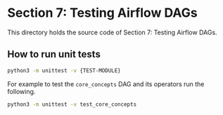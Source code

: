 # Section 7: Testing Airflow DAGs

This directory holds the source code of Section 7: Testing Airflow DAGs.

## How to run unit tests

```Bash
python3 -m unittest -v {TEST-MODULE}
```

For example to test the `core_concepts` DAG and its operators run the following.

```Bash
python3 -m unittest -v test_core_concepts
```
